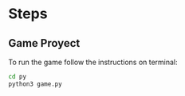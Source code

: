 # Steps

## Game Proyect
To run the game follow the instructions on terminal:

```sh
cd py
python3 game.py
```

